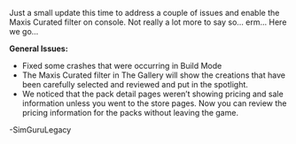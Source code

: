 Just a small update this time to address a couple of issues and enable the Maxis Curated filter on console. Not really a lot more to say so… erm… Here we go...

**General Issues:**

  * Fixed some crashes that were occurring in Build Mode
  *  The Maxis Curated filter in The Gallery will show the creations that have been carefully selected and reviewed and put in the spotlight.
  *  We noticed that the pack detail pages weren’t showing pricing and sale information unless you went to the store pages. Now you can review the pricing information for the packs without leaving the game.


-SimGuruLegacy 